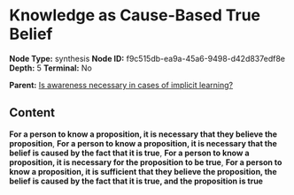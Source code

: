 # Knowledge as Cause-Based True Belief

**Node Type:** synthesis
**Node ID:** f9c515db-ea9a-45a6-9498-d42d837edf8e
**Depth:** 5
**Terminal:** No

**Parent:** [Is awareness necessary in cases of implicit learning?](is-awareness-necessary-in-cases-of-implicit-learning-antithesis-29cac549-2774-4ae4-9902-b914f7c96c19.md)

## Content

**For a person to know a proposition, it is necessary that they believe the proposition**, **For a person to know a proposition, it is necessary that the belief is caused by the fact that it is true**, **For a person to know a proposition, it is necessary for the proposition to be true**, **For a person to know a proposition, it is sufficient that they believe the proposition, the belief is caused by the fact that it is true, and the proposition is true**
